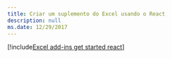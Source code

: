 ```yaml
---
title: Criar um suplemento do Excel usando o React
description: null
ms.date: 12/29/2017
---
```


[!include[Excel add-ins get started react](../includes/file-get-started-excel-react.md)]